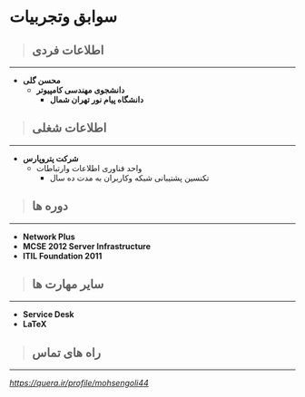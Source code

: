 # سوابق وتجربیات

> ## **اطلاعات فردی**
---
- **محسن گلی**
  + **دانشجوی مهندسی کامپیوتر**
    - **دانشگاه پیام نور تهران شمال** 
    
> ## **اطلاعات شغلی**
---
- **شرکت پتروپارس**
  - واحد فناوری اطلاعات وارتباطات
    - تکنسین پشتیبانی شبکه وکاربران به مدت ده سال 
    
> ## **دوره ها**
--- 
* **Network Plus**
* **MCSE 2012 Server Infrastructure**
* **ITIL Foundation 2011**

> ## **سایر مهارت ها**
---
* **Service Desk**
* **L**__a__**T**__e__**X**

> ## **راه های تماس**
---
_https://quera.ir/profile/mohsengoli44_
